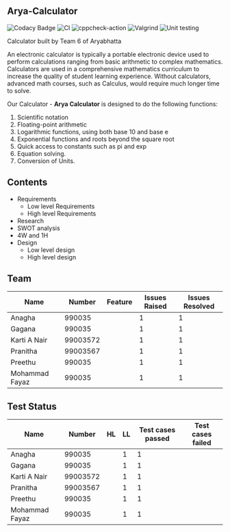 ## Arya-Calculator

![Codacy Badge](https://api.codacy.com/project/badge/Grade/2c06854181994bcdbcf96436ab2bfaaa)
![CI](https://github.com/99003572/Arya-Calculator/workflows/CI/badge.svg)
![cppcheck-action](https://github.com/99003572/Arya-Calculator/workflows/cppcheck-action/badge.svg)
![Valgrind](https://github.com/99003572/Arya-Calculator/workflows/Valgrind/badge.svg)
![Unit testing](https://github.com/99003572/Arya-Calculator/workflows/Unit%20testing/badge.svg)


Calculator built by Team 6 of Aryabhatta

An electronic calculator is typically a portable electronic device used to perform calculations ranging from basic arithmetic to complex mathematics. Calculators are used in a comprehensive mathematics curriculum to increase the quality of student learning experience. Without calculators, advanced math courses, such as Calculus, would require much longer time to solve.

Our Calculator - **Arya Calculator** is designed to do the following functions:
1. Scientific notation
2. Floating-point arithmetic
3. Logarithmic functions, using both base 10 and base e
4. Exponential functions and roots beyond the square root
5. Quick access to constants such as pi and exp
6. Equation solving.
7. Conversion  of  Units.

## Contents
* Requirements
  * Low level Requirements
  * High level Requirements
* Research
* SWOT analysis
* 4W and 1H
* Design
  * Low level design
  * High level design
  
## Team 
|       Name  |     Number          |           Feature         | Issues Raised | Issues Resolved|
|-------------|---------------------|---------------------------|---------------|----------------|
|        Anagha  | 990035           |      |            1 |1               |
|        Gagana  | 990035           |      |            1 |1               |
|        Karti A Nair  | 99003572           |      |            1 |1               |
|        Pranitha   | 99003567           |       |            1 |1               |
|        Preethu  | 990035           |      |            1 |1               |
|        Mohammad Fayaz  | 990035           |      |            1 |1               |
  
## Test Status
|       Name  |     Number |       HL    |     LL       |Test cases passed | Test cases failed|
|-------------|------------|-------------|--------------|------------------|------------------|
|        Anagha  | 990035           |      |            1 |1               |   |
|        Gagana  | 990035           |      |            1 |1               |  |
|        Karti A Nair  | 99003572           |      |            1 |1               |  |
|        Pranitha   | 99003567           |       |            1 |1               |   |
|        Preethu  | 990035           |      |            1 |1               |   |
|        Mohammad Fayaz  | 990035           |      |            1 |1               |   |
  
